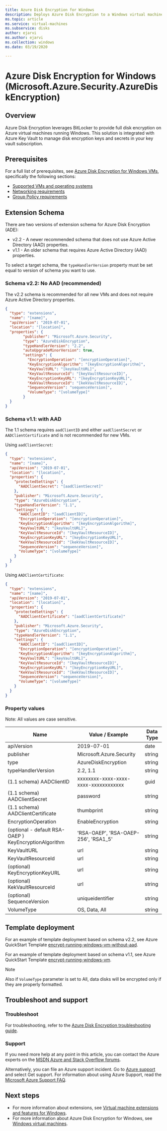 ```yaml
---
title: Azure Disk Encryption for Windows
description: Deploys Azure Disk Encryption to a Windows virtual machine using a virtual machine extension.
ms.topic: article
ms.service: virtual-machines
ms.subservice: disks
author: ejarvi
ms.author: ejarvi
ms.collection: windows
ms.date: 03/19/2020

---
```

# Azure Disk Encryption for Windows (Microsoft.Azure.Security.AzureDiskEncryption)

## Overview

Azure Disk Encryption leverages BitLocker to provide full disk encryption on Azure virtual machines running Windows.  This solution is integrated with Azure Key Vault to manage disk encryption keys and secrets in your key vault subscription.

## Prerequisites

For a full list of prerequisites, see [Azure Disk Encryption for Windows VMs](../windows/disk-encryption-overview.md), specifically the following sections:

- [Supported VMs and operating systems](../windows/disk-encryption-overview.md#supported-vms-and-operating-systems)
- [Networking requirements](../windows/disk-encryption-overview.md#networking-requirements)
- [Group Policy requirements](../windows/disk-encryption-overview.md#group-policy-requirements)

## Extension Schema

There are two versions of extension schema for Azure Disk Encryption (ADE):
- v2.2 - A newer recommended schema that does not use Azure Active Directory (AAD) properties.
- v1.1 - An older schema that requires Azure Active Directory (AAD) properties.

To select a target schema, the `typeHandlerVersion` property must be set equal to version of schema you want to use.

### Schema v2.2: No AAD (recommended)

The v2.2 schema is recommended for all new VMs and does not require Azure Active Directory properties.

```json
{
  "type": "extensions",
  "name": "[name]",
  "apiVersion": "2019-07-01",
  "location": "[location]",
  "properties": {
        "publisher": "Microsoft.Azure.Security",
        "type": "AzureDiskEncryption",
        "typeHandlerVersion": "2.2",
        "autoUpgradeMinorVersion": true,
        "settings": {
          "EncryptionOperation": "[encryptionOperation]",
          "KeyEncryptionAlgorithm": "[keyEncryptionAlgorithm]",
          "KeyVaultURL": "[keyVaultURL]",
          "KeyVaultResourceId": "[keyVaultResourceID]",
          "KeyEncryptionKeyURL": "[keyEncryptionKeyURL]",
          "KekVaultResourceId": "[kekVaultResourceID]",
          "SequenceVersion": "sequenceVersion]",
          "VolumeType": "[volumeType]"
        }
  }
}
```


### Schema v1.1: with AAD

The 1.1 schema requires `aadClientID` and either `aadClientSecret` or `AADClientCertificate` and is not recommended for new VMs.

Using `aadClientSecret`:

```json
{
  "type": "extensions",
  "name": "[name]",
  "apiVersion": "2019-07-01",
  "location": "[location]",
  "properties": {
    "protectedSettings": {
      "AADClientSecret": "[aadClientSecret]"
    },
    "publisher": "Microsoft.Azure.Security",
    "type": "AzureDiskEncryption",
    "typeHandlerVersion": "1.1",
    "settings": {
      "AADClientID": "[aadClientID]",
      "EncryptionOperation": "[encryptionOperation]",
      "KeyEncryptionAlgorithm": "[keyEncryptionAlgorithm]",
      "KeyVaultURL": "[keyVaultURL]",
      "KeyVaultResourceId": "[keyVaultResourceID]",
      "KeyEncryptionKeyURL": "[keyEncryptionKeyURL]",
      "KekVaultResourceId": "[kekVaultResourceID]",
      "SequenceVersion": "sequenceVersion]",
      "VolumeType": "[volumeType]"
    }
  }
}
```

Using `AADClientCertificate`:

```json
{
  "type": "extensions",
  "name": "[name]",
  "apiVersion": "2019-07-01",
  "location": "[location]",
  "properties": {
    "protectedSettings": {
      "AADClientCertificate": "[aadClientCertificate]"
    },
    "publisher": "Microsoft.Azure.Security",
    "type": "AzureDiskEncryption",
    "typeHandlerVersion": "1.1",
    "settings": {
      "AADClientID": "[aadClientID]",
      "EncryptionOperation": "[encryptionOperation]",
      "KeyEncryptionAlgorithm": "[keyEncryptionAlgorithm]",
      "KeyVaultURL": "[keyVaultURL]",
      "KeyVaultResourceId": "[keyVaultResourceID]",
      "KeyEncryptionKeyURL": "[keyEncryptionKeyURL]",
      "KekVaultResourceId": "[kekVaultResourceID]",
      "SequenceVersion": "sequenceVersion]",
      "VolumeType": "[volumeType]"
    }
  }
}
```


### Property values

Note: All values are case sensitive.

| Name | Value / Example | Data Type |
| ---- | ---- | ---- |
| apiVersion | 2019-07-01 | date |
| publisher | Microsoft.Azure.Security | string |
| type | AzureDiskEncryption | string |
| typeHandlerVersion | 2.2, 1.1 | string |
| (1.1 schema) AADClientID | xxxxxxxx-xxxx-xxxx-xxxx-xxxxxxxxxxxx | guid |
| (1.1 schema) AADClientSecret | password | string |
| (1.1 schema) AADClientCertificate | thumbprint | string |
| EncryptionOperation | EnableEncryption | string |
| (optional - default RSA-OAEP ) KeyEncryptionAlgorithm | 'RSA-OAEP', 'RSA-OAEP-256', 'RSA1_5' | string |
| KeyVaultURL | url | string |
| KeyVaultResourceId | url | string |
| (optional) KeyEncryptionKeyURL | url | string |
| (optional) KekVaultResourceId | url | string |
| (optional) SequenceVersion | uniqueidentifier | string |
| VolumeType | OS, Data, All | string |

## Template deployment

For an example of template deployment based on schema v2.2, see Azure QuickStart Template [encrypt-running-windows-vm-without-aad](https://github.com/Azure/azure-quickstart-templates/tree/master/quickstarts/microsoft.compute/encrypt-running-windows-vm-without-aad).

For an example of template deployment based on schema v1.1, see Azure QuickStart Template [encrypt-running-windows-vm](https://github.com/Azure/azure-quickstart-templates/tree/master/quickstarts/microsoft.compute/encrypt-running-windows-vm).

>[!NOTE]
> Also if `VolumeType` parameter is set to All, data disks will be encrypted only if they are properly formatted.

## Troubleshoot and support

### Troubleshoot

For troubleshooting, refer to the [Azure Disk Encryption troubleshooting guide](../windows/disk-encryption-troubleshooting.md).

### Support

If you need more help at any point in this article, you can contact the Azure experts on the [MSDN Azure and Stack Overflow forums](https://azure.microsoft.com/support/community/).

Alternatively, you can file an Azure support incident. Go to [Azure support](https://azure.microsoft.com/support/options/) and select Get support. For information about using Azure Support, read the [Microsoft Azure Support FAQ](https://azure.microsoft.com/support/faq/).

## Next steps

* For more information about extensions, see [Virtual machine extensions and features for Windows](features-windows.md).
* For more information about Azure Disk Encryption for Windows, see [Windows virtual machines](../../security/fundamentals/azure-disk-encryption-vms-vmss.md#windows-virtual-machines).
